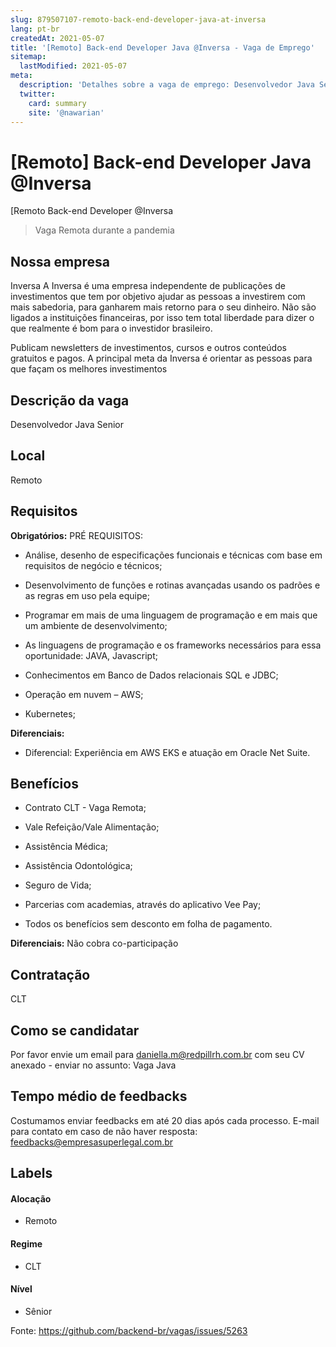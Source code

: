 ```yaml
---
slug: 879507107-remoto-back-end-developer-java-at-inversa
lang: pt-br
createdAt: 2021-05-07
title: '[Remoto] Back-end Developer Java @Inversa - Vaga de Emprego'
sitemap:
  lastModified: 2021-05-07
meta:
  description: 'Detalhes sobre a vaga de emprego: Desenvolvedor Java Senior'
  twitter:
    card: summary
    site: '@nawarian'
---
```


# [Remoto] Back-end Developer Java @Inversa

<!--
==================================================
Caso a vaga for remoto durante a pandemia informar no texto "Remoto durante o covid"
==================================================
-->
<!-- 
==================================================
POR FAVOR, SÓ POSTE SE A VAGA FOR PARA BACK-END!

Não faça distinção de gênero no título da vaga.

Use: "Back-End Developer" ao invés de 
"Desenvolvedor Back-End" \o/

Exemplo: `[São Paulo] Back-End Developer Java @ NOME DA EMPRESA`
==================================================
--> [Remoto Back-end Developer @Inversa
<!--
==================================================
Caso a vaga for remoto durante a pandemia deixar a linha abaixo
==================================================
-->
> Vaga Remota durante a pandemia

## Nossa empresa

Inversa 
A Inversa é uma empresa independente de publicações de investimentos que tem por objetivo ajudar as pessoas a investirem com mais sabedoria, para ganharem mais retorno para o seu dinheiro. Não são ligados a instituições financeiras, por isso tem total liberdade para dizer o que realmente é bom para o investidor brasileiro.

Publicam newsletters de investimentos, cursos e outros conteúdos gratuitos e pagos. A principal meta da Inversa é orientar as pessoas para que façam os melhores investimentos

## Descrição da vaga
Desenvolvedor Java Senior

## Local

Remoto

## Requisitos

**Obrigatórios:**
PRÉ REQUISITOS:

- Análise, desenho de especificações funcionais e técnicas com base em requisitos de negócio e técnicos;

- Desenvolvimento de funções e rotinas avançadas usando os padrões e as regras em uso pela equipe;

- Programar em mais de uma linguagem de programação e em mais que um ambiente de desenvolvimento;

- As linguagens de programação e os frameworks necessários para essa oportunidade: JAVA, Javascript;

- Conhecimentos em Banco de Dados relacionais SQL e JDBC;

- Operação em nuvem – AWS;

- Kubernetes;


**Diferenciais:**
- Diferencial: Experiência em AWS EKS e atuação em Oracle Net Suite.


## Benefícios

- Contrato CLT - Vaga Remota;

- Vale Refeição/Vale Alimentação;

- Assistência Médica;

- Assistência Odontológica;

- Seguro de Vida;

- Parcerias com academias, através do aplicativo Vee Pay;

- Todos os benefícios sem desconto em folha de pagamento.

**Diferenciais:**
Não cobra co-participação

## Contratação

CLT

## Como se candidatar

Por favor envie um email para daniella.m@redpillrh.com.br com seu CV anexado - enviar no assunto: Vaga Java

## Tempo médio de feedbacks

Costumamos enviar feedbacks em até 20 dias após cada processo.
E-mail para contato em caso de não haver resposta: feedbacks@empresasuperlegal.com.br

## Labels
<!-- retire os labels que não fazem sentido à vaga -->

#### Alocação
- Remoto

#### Regime
- CLT


#### Nível

- Sênior





Fonte: https://github.com/backend-br/vagas/issues/5263